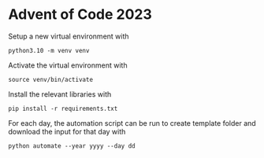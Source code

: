 # Advent of Code 2023

Setup a new virtual environment with

```
python3.10 -m venv venv
```

Activate the virtual environment with

```
source venv/bin/activate
```

Install the relevant libraries with

```
pip install -r requirements.txt
```

For each day, the automation script can be run to create template folder and download
the input for that day with

```
python automate --year yyyy --day dd
```
